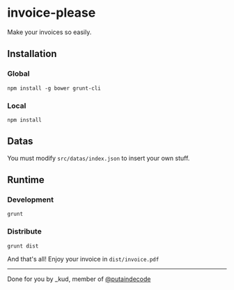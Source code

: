 invoice-please
==============

Make your invoices so easily.

## Installation

### Global

    npm install -g bower grunt-cli

### Local

    npm install

## Datas

You must modify `src/datas/index.json` to insert your own stuff.

## Runtime

### Development

    grunt

### Distribute

    grunt dist

And that's all! Enjoy your invoice in `dist/invoice.pdf`


---

Done for you by _kud, member of [@putaindecode](https://github.com/putaindecode)